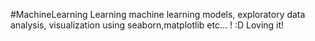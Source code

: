 #MachineLearning
Learning machine learning models, exploratory data analysis, visualization using seaborn,matplotlib etc... ! :D
Loving it!
